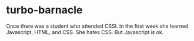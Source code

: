 # turbo-barnacle
Once there was a student who attended CSSI.
In the first week she learned Javascript, HTML, and CSS.
She hates CSS.
But Javascript is ok.

